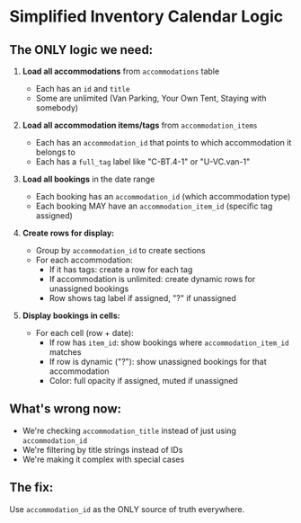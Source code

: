 # Simplified Inventory Calendar Logic

## The ONLY logic we need:

1. **Load all accommodations** from `accommodations` table
   - Each has an `id` and `title`
   - Some are unlimited (Van Parking, Your Own Tent, Staying with somebody)

2. **Load all accommodation items/tags** from `accommodation_items`
   - Each has an `accommodation_id` that points to which accommodation it belongs to
   - Each has a `full_tag` label like "C-BT.4-1" or "U-VC.van-1"

3. **Load all bookings** in the date range
   - Each booking has an `accommodation_id` (which accommodation type)
   - Each booking MAY have an `accommodation_item_id` (specific tag assigned)

4. **Create rows for display:**
   - Group by `accommodation_id` to create sections
   - For each accommodation:
     - If it has tags: create a row for each tag
     - If accommodation is unlimited: create dynamic rows for unassigned bookings
     - Row shows tag label if assigned, "?" if unassigned

5. **Display bookings in cells:**
   - For each cell (row + date):
     - If row has `item_id`: show bookings where `accommodation_item_id` matches
     - If row is dynamic ("?"): show unassigned bookings for that accommodation
     - Color: full opacity if assigned, muted if unassigned

## What's wrong now:
- We're checking `accommodation_title` instead of just using `accommodation_id`
- We're filtering by title strings instead of IDs
- We're making it complex with special cases

## The fix:
Use `accommodation_id` as the ONLY source of truth everywhere.